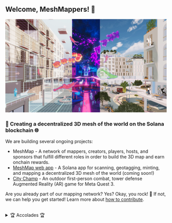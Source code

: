 ## Welcome, MeshMappers!  👋

![A digital rendering showing a city street through three lens of physical reality, AR, and VR.](https://github.com/MeshMap/.github/blob/main/spectra_3views.webp)

### 🔗 Creating a decentralized 3D mesh of the world on the Solana blockchain 🌐

We are building several ongoing projects:

- MeshMap - A network of mappers, creators, players, hosts, and sponsors that fulfill different roles in order to build the 3D map and earn onchain rewards.
- [MeshMap web app](https://meshmap.com/upload) - A Solana app for scanning, geotagging, minting, and mapping a decentralized 3D mesh of the world (coming soon!)
- [City Champ](https://github.com/MeshMap/CityChamp) - An outdoor first-person combat, tower defense Augmented Reality (AR) game for Meta Quest 3.

Are you already part of our mapping network? Yes? Okay, you rock! 🎸 If not, we can help you get started! Learn more about [how to contribute](https://meshmap.com/upload).

</br>

<details> 
	<summary>🏆 Accolades 🏆</summary>
	<br>
	- Our "MeshMap + City Champ" submission to the <a href="https://www.colosseum.org/renaissance">Solana Renaissance Hackathon</a> won the $30k <a href="https://solana.com/news/solana-renaissance-winners">1st prize in Gaming</a> sponsored by <a href="https://phantom.app/">Phantom</a> 🥇
  <br>
  - We were in the inaugural <a href="https://www.colosseum.org/">Colosseum</a> Accelerator cohort in 2024 with $250k pre-seed funding 🏟️
</details>
